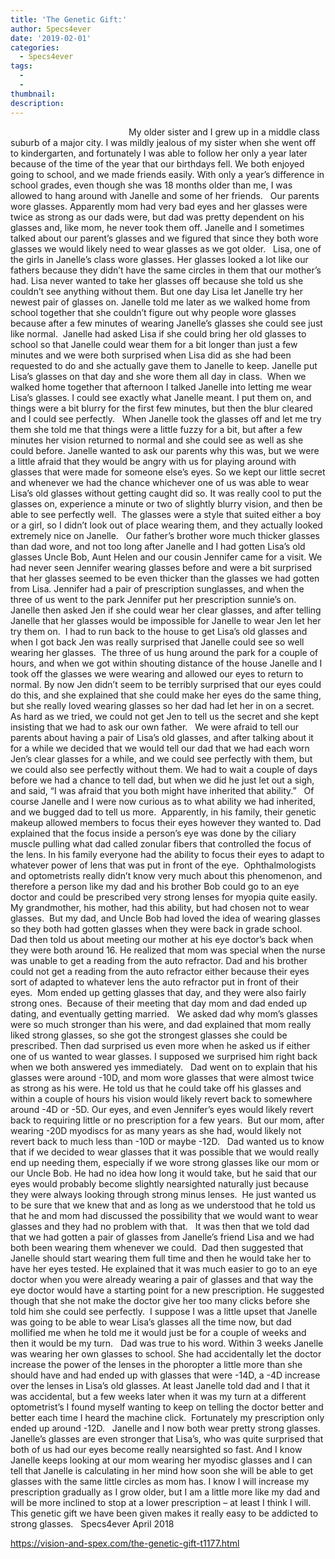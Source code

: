 ```yaml
---
title: 'The Genetic Gift:'
author: Specs4ever
date: '2019-02-01'
categories:
  - Specs4ever
tags:
  - 
  - 
thumbnail: 
description: 
---
```


                                             
 
My older sister and I grew up in a middle class suburb of a major city. I was mildly jealous of my sister when she went off to kindergarten, and fortunately I was able to follow her only a year later because of the time of the year that our birthdays fell. We both enjoyed going to school, and we made friends easily. With only a year’s difference in school grades, even though she was 18 months older than me, I was allowed to hang around with Janelle and some of her friends.
 
Our parents wore glasses. Apparently mom had very bad eyes and her glasses were twice as strong as our dads were, but dad was pretty dependent on his glasses and, like mom, he never took them off. Janelle and I sometimes talked about our parent’s glasses and we figured that since they both wore glasses we would likely need to wear glasses as we got older.
 
Lisa, one of the girls in Janelle’s class wore glasses. Her glasses looked a lot like our fathers because they didn’t have the same circles in them that our mother’s had. Lisa never wanted to take her glasses off because she told us she couldn’t see anything without them. But one day Lisa let Janelle try her newest pair of glasses on. Janelle told me later as we walked home from school together that she couldn’t figure out why people wore glasses because after a few minutes of wearing Janelle’s glasses she could see just like normal.  Janelle had asked Lisa if she could bring her old glasses to school so that Janelle could wear them for a bit longer than just a few minutes and we were both surprised when Lisa did as she had been requested to do and she actually gave them to Janelle to keep. Janelle put Lisa’s glasses on that day and she wore them all day in class.  When we walked home together that afternoon I talked Janelle into letting me wear Lisa’s glasses. I could see exactly what Janelle meant. I put them on, and things were a bit blurry for the first few minutes, but then the blur cleared and I could see perfectly. 
 
When Janelle took the glasses off and let me try them she told me that things were a little fuzzy for a bit, but after a few minutes her vision returned to normal and she could see as well as she could before. Janelle wanted to ask our parents why this was, but we were a little afraid that they would be angry with us for playing around with glasses that were made for someone else’s eyes. So we kept our little secret and whenever we had the chance whichever one of us was able to wear Lisa’s old glasses without getting caught did so. It was really cool to put the glasses on, experience a minute or two of slightly blurry vision, and then be able to see perfectly well.  The glasses were a style that suited either a boy or a girl, so I didn’t look out of place wearing them, and they actually looked extremely nice on Janelle.
 
Our father’s brother wore much thicker glasses than dad wore, and not too long after Janelle and I had gotten Lisa’s old glasses Uncle Bob, Aunt Helen and our cousin Jennifer came for a visit. We had never seen Jennifer wearing glasses before and were a bit surprised that her glasses seemed to be even thicker than the glasses we had gotten from Lisa. Jennifer had a pair of prescription sunglasses, and when the three of us went to the park Jennifer put her prescription sunnie’s on. Janelle then asked Jen if she could wear her clear glasses, and after telling Janelle that her glasses would be impossible for Janelle to wear Jen let her try them on.  I had to run back to the house to get Lisa’s old glasses and when I got back Jen was really surprised that Janelle could see so well wearing her glasses.  The three of us hung around the park for a couple of hours, and when we got within shouting distance of the house Janelle and I took off the glasses we were wearing and allowed our eyes to return to normal. By now Jen didn’t seem to be terribly surprised that our eyes could do this, and she explained that she could make her eyes do the same thing, but she really loved wearing glasses so her dad had let her in on a secret.  As hard as we tried, we could not get Jen to tell us the secret and she kept insisting that we had to ask our own father.
 
We were afraid to tell our parents about having a pair of Lisa’s old glasses, and after talking about it for a while we decided that we would tell our dad that we had each worn Jen’s clear glasses for a while, and we could see perfectly with them, but we could also see perfectly without them. We had to wait a couple of days before we had a chance to tell dad, but when we did he just let out a sigh, and said, “I was afraid that you both might have inherited that ability.” 
 
Of course Janelle and I were now curious as to what ability we had inherited, and we bugged dad to tell us more.  Apparently, in his family, their genetic makeup allowed members to focus their eyes however they wanted to. Dad explained that the focus inside a person’s eye was done by the ciliary muscle pulling what dad called zonular fibers that controlled the focus of the lens. In his family everyone had the ability to focus their eyes to adapt to whatever power of lens that was put in front of the eye.  Ophthalmologists and optometrists really didn’t know very much about this phenomenon, and therefore a person like my dad and his brother Bob could go to an eye doctor and could be prescribed very strong lenses for myopia quite easily.  My grandmother, his mother, had this ability, but had chosen not to wear glasses.  But my dad, and Uncle Bob had loved the idea of wearing glasses so they both had gotten glasses when they were back in grade school.
 
Dad then told us about meeting our mother at his eye doctor’s back when they were both around 16. He realized that mom was special when the nurse was unable to get a reading from the auto refractor. Dad and his brother could not get a reading from the auto refractor either because their eyes sort of adapted to whatever lens the auto refractor put in front of their eyes.  Mom ended up getting glasses that day, and they were also fairly strong ones.  Because of their meeting that day mom and dad ended up dating, and eventually getting married.
 
We asked dad why mom’s glasses were so much stronger than his were, and dad explained that mom really liked strong glasses, so she got the strongest glasses she could be prescribed. Then dad surprised us even more when he asked us if either one of us wanted to wear glasses. I supposed we surprised him right back when we both answered yes immediately.
 
Dad went on to explain that his glasses were around -10D, and mom wore glasses that were almost twice as strong as his were. He told us that he could take off his glasses and within a couple of hours his vision would likely revert back to somewhere around -4D or -5D. Our eyes, and even Jennifer’s eyes would likely revert back to requiring little or no prescription for a few years.  But our mom, after wearing -20D myodiscs for as many years as she had, would likely not revert back to much less than -10D or maybe -12D.
 
Dad wanted us to know that if we decided to wear glasses that it was possible that we would really end up needing them, especially if we wore strong glasses like our mom or our Uncle Bob. He had no idea how long it would take, but he said that our eyes would probably become slightly nearsighted naturally just because they were always looking through strong minus lenses.  He just wanted us to be sure that we knew that and as long as we understood that he told us that he and mom had discussed the possibility that we would want to wear glasses and they had no problem with that.
 
It was then that we told dad that we had gotten a pair of glasses from Janelle’s friend Lisa and we had both been wearing them whenever we could.  Dad then suggested that Janelle should start wearing them full time and then he would take her to have her eyes tested. He explained that it was much easier to go to an eye doctor when you were already wearing a pair of glasses and that way the eye doctor would have a starting point for a new prescription. He suggested though that she not make the doctor give her too many clicks before she told him she could see perfectly.  I suppose I was a little upset that Janelle was going to be able to wear Lisa’s glasses all the time now, but dad mollified me when he told me it would just be for a couple of weeks and then it would be my turn.
 
Dad was true to his word. Within 3 weeks Janelle was wearing her own glasses to school. She had accidentally let the doctor increase the power of the lenses in the phoropter a little more than she should have and had ended up with glasses that were -14D, a -4D increase over the lenses in Lisa’s old glasses. At least Janelle told dad and I that it was accidental, but a few weeks later when it was my turn at a different optometrist’s I found myself wanting to keep on telling the doctor better and better each time I heard the machine click.  Fortunately my prescription only ended up around -12D.
 
Janelle and I now both wear pretty strong glasses. Janelle’s glasses are even stronger that Lisa’s, who was quite surprised that both of us had our eyes become really nearsighted so fast. And I know Janelle keeps looking at our mom wearing her myodisc glasses and I can tell that Janelle is calculating in her mind how soon she will be able to get glasses with the same little circles as mom has. I know I will increase my prescription gradually as I grow older, but I am a little more like my dad and will be more inclined to stop at a lower prescription – at least I think I will. This genetic gift we have been given makes it really easy to be addicted to strong glasses.
 
Specs4ever
April 2018

https://vision-and-spex.com/the-genetic-gift-t1177.html
